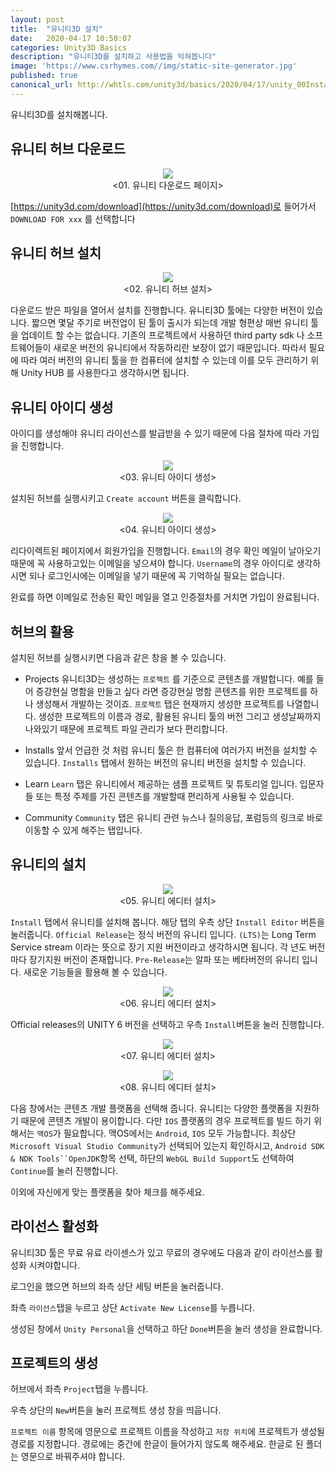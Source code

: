 ```yaml
---
layout: post
title:  "유니티3D 설치"
date:   2020-04-17 10:50:07
categories: Unity3D Basics
description: "유니티3D를 설치하고 사용법을 익혀봅니다"
image: 'https://www.csrhymes.com//img/static-site-generator.jpg'
published: true
canonical_url: http://whtls.com/unity3d/basics/2020/04/17/unity_00Installation/
---
```


유니티3D를 설치해봅니다.

## 유니티 허브 다운로드  

<p align="center"><img src="/img/UnityBasic/InstallUnity6/01.png"><br/>
<01. 유니티 다운로드 페이지></p>  
  
[https://unity3d.com/download](https://unity3d.com/download)로 들어가서 `DOWNLOAD FOR xxx` 를 선택합니다

## 유니티 허브 설치  
  
<p align="center"><img src="/img/UnityBasic/InstallUnity6/02.png"><br/>
<02. 유니티 허브 설치></p>  
  
다운로드 받은 파일을 열어서 설치를 진행합니다. 유니티3D 툴에는 다양한 버전이 있습니다. 짧으면 몇달 주기로 버전업이 된 툴이 출시가 되는데 개발 형편상 매번 유니티 툴을 업데이트 할 수는 없습니다. 기존의 프로젝트에서 사용하던 third party sdk 나 소프트웨어들이 새로운 버전의 유니티에서 작동하리란 보장이 없기 때문입니다. 따라서 필요에 따라 여러 버전의 유니티 툴을 한 컴퓨터에 설치할 수 있는데 이를 모두 관리하기 위해 Unity HUB 를 사용한다고 생각하시면 됩니다.

## 유니티 아이디 생성
아이디를 생성해야 유니티 라이선스를 발급받을 수 있기 때문에 다음 절차에 따라 가입을 진행합니다.  
  
<p align="center"><img src="/img/UnityBasic/InstallUnity6/04.png"><br/>
<03. 유니티 아이디 생성></p>  
  
설치된 허브를 실행시키고 `Create account` 버튼을 클릭합니다.  

<p align="center"><img src="/img/UnityBasic/InstallUnity6/05.png"><br/>
<04. 유니티 아이디 생성></p>  
  
리다이렉트된 페이지에서 회원가입을 진행합니다. 
`Email`의 경우 확인 메일이 날아오기 때문에 꼭 사용하고있는 이메일을 넣으셔야 합니다. `Username`의 경우 아이디로 생각하시면 되나 로그인시에는 이메일을 넣기 때문에 꼭 기억하실 필요는 없습니다.  

완료를 하면 이메일로 전송된 확인 메일을 열고 인증절차를 거치면 가입이 완료됩니다.

## 허브의 활용
설치된 허브를 실행시키면 다음과 같은 창을 볼 수 있습니다.  
  
* Projects
유니티3D는 생성하는 `프로젝트` 를 기준으로 콘텐츠를 개발합니다. 예를 들어 증강현실 명함을 만들고 싶다 라면 증강현실 명함 콘텐츠를 위한 프로젝트를 하나 생성해서 개발하는 것이죠. `프로젝트` 탭은 현재까지 생성한 프로젝트를 나열합니다. 생성한 프로젝트의 이름과 경로, 활용된 유니티 툴의 버전 그리고 생성날짜까지 나와있기 때문에 프로젝트 파일 관리가 보다 편리합니다.

* Installs
앞서 언급한 것 처럼 유니티 툴은 한 컴퓨터에 여러가지 버전을 설치할 수 있습니다. `Installs` 탭에서 원하는 버전의 유니티 버전을 설치할 수 있습니다.  

* Learn
`Learn` 탭은 유니티에서 제공하는 샘플 프로젝트 및 튜토리얼 입니다. 입문자들 또는 특정 주제를 가진 콘텐츠를 개발할때 편리하게 사용될 수 있습니다. 

* Community
`Community` 탭은 유니티 관련 뉴스나 질의응답, 포럼등의 링크로 바로 이동할 수 있게 해주는 탭입니다. 
  
## 유니티의 설치  
  
<p align="center"><img src="/img/UnityBasic/InstallUnity6/06.png"><br/>
<05. 유니티 에디터 설치></p>  

`Install` 탭에서 유니티를 설치해 봅니다. 해당 탭의 우측 상단 `Install Editor` 버튼을 눌러줍니다. 
`Official Release`는 정식 버전의 유니티 입니다. `(LTS)`는 Long Term Service stream 이라는 뜻으로 장기 지원 버전이라고 생각하시면 됩니다. 각 년도 버전마다 장기지원 버전이 존재합니다.
`Pre-Release`는 알파 또는 베타버전의 유니티 입니다. 새로운 기능들을 활용해 볼 수 있습니다.

<p align="center"><img src="/img/UnityBasic/InstallUnity6/07.png"><br/>
<06. 유니티 에디터 설치></p>  

Official releases의 UNITY 6 버전을 선택하고 우측 `Install`버튼을 눌러 진행합니다.

<p align="center"><img src="/img/UnityBasic/InstallUnity6/08.png"><br/>
<07. 유니티 에디터 설치></p>  
<p align="center"><img src="/img/UnityBasic/InstallUnity6/09.png"><br/>
<08. 유니티 에디터 설치></p>  

다음 창에서는 콘텐츠 개발 플랫폼을 선택해 줍니다. 유니티는 다양한 플랫폼을 지원하기 때문에 콘텐츠 개발이 용이합니다. 다만 `IOS` 플랫폼의 경우 프로젝트를 빌드 하기 위해서는 `맥OS`가 필요합니다. 맥OS에서는 `Android`, `IOS` 모두 가능합니다. 
최상단 `Microsoft Visual Studio Community`가 선택되어 있는지 확인하시고, `Android SDK & NDK Tools``OpenJDK`항목 선택, 하단의 `WebGL Build Support`도 선택하여 `Continue`를 눌러 진행합니다.

이외에 자신에게 맞는 플랫폼을 찾아 체크를 해주세요. 

## 라이선스 활성화
유니티3D 툴은 무료 유료 라이센스가 있고 무료의 경우에도 다음과 같이 라이선스를 활성화 시켜야합니다.

로그인을 했으면 허브의 좌측 상단 세팅 버튼을 눌러줍니다. 

좌측 `라이선스`탭을 누르고 상단 `Activate New License`를 누릅니다. 

생성된 창에서 `Unity Personal`을 선택하고 하단 `Done`버튼을 눌러 생성을 완료합니다. 

## 프로젝트의 생성
허브에서 좌측 `Project`탭을 누릅니다.

우측 상단의 `New`버튼을 눌러 프로젝트 생성 창을 띄웁니다.

`프로젝트 이름` 항목에 영문으로 프로젝트 이름을 작성하고 `저장 위치`에 프로젝트가 생성될 경로를 지정합니다. 경로에는 중간에 한글이 들어가지 않도록 해주세요. 한글로 된 폴더는 영문으로 바꿔주셔야 합니다.
